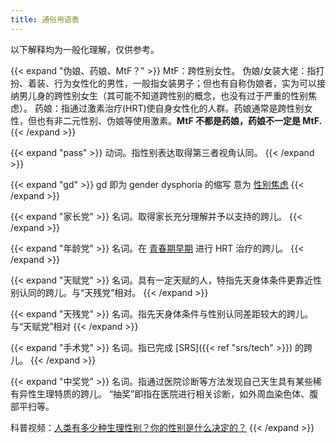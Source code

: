 ```yaml
---
title: 通俗用语表
---
```


以下解释均为一般化理解，仅供参考。

{{< expand "伪娘、药娘、MtF？" >}}
MtF：跨性别女性。
伪娘/女装大佬：指打扮、着装、行为女性化的男性，一般指女装男子；但也有自称伪娘者，实为可以接纳男儿身的跨性别女生（其可能不知道跨性别的概念，也没有过于严重的性别焦虑）。
药娘：指通过激素治疗(HRT)使自身女性化的人群。药娘通常是跨性别女性，但也有非二元性别、伪娘等使用激素。**MtF 不都是药娘，药娘不一定是 MtF.**
{{< /expand >}}

{{< expand "pass" >}}
动词。指性别表达取得第三者视角认同。
{{< /expand >}}

{{< expand "gd" >}}
gd 即为 gender dysphoria 的缩写
意为 [性别焦虑](https://zh.wikipedia.org/zh-cn/性别不安)
{{< /expand >}}

{{< expand "家长党" >}}
名词。取得家长充分理解并予以支持的跨儿。
{{< /expand >}}

{{< expand "年龄党" >}}
名词。在 [青春期早期](https://zh.wikipedia.org/zh-cn/青春期#阶段) 进行 HRT 治疗的跨儿。
{{< /expand >}}

{{< expand "天赋党" >}}
名词。具有一定天赋的人，特指先天身体条件更靠近性别认同的跨儿。与“天残党”相对。
{{< /expand >}}

{{< expand "天残党" >}}
名词。指先天身体条件与性别认同差距较大的跨儿。与“天赋党”相对
{{< /expand >}}

{{< expand "手术党" >}}
名词。指已完成 [SRS]({{< ref "srs/tech" >}}) 的跨儿。
{{< /expand >}}

{{< expand "中奖党" >}}
名词。指通过医院诊断等方法发现自己天生具有某些稀有异性生理特质的跨儿。
“抽奖”即指在医院进行相关诊断，如外周血染色体、腹部平扫等。

科普视频：[人类有多少种生理性别？你的性别是什么决定的？](https://www.bilibili.com/video/BV1bZ4y1c7eh/)
{{< /expand >}}
